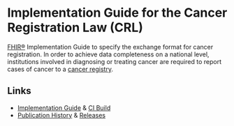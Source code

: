 # Implementation Guide for the Cancer Registration Law (CRL)
[FHIR®](https://www.hl7.org/fhir/) Implementation Guide to specify the exchange format for cancer registration. In order to achieve data completeness on a national level, institutions involved in diagnosing or treating cancer are required to report cases of cancer to a [cancer registry](https://www.nkrs.ch/).

## Links
* [Implementation Guide](http://fhir.ch/ig/ch-crl/index.html) & [CI Build](http://build.fhir.org/ig/ahdis/ch-crl/index.html)
* [Publication History](http://fhir.ch/ig/ch-crl/history.html) & [Releases](https://github.com/ahdis/ch-crl/releases)
